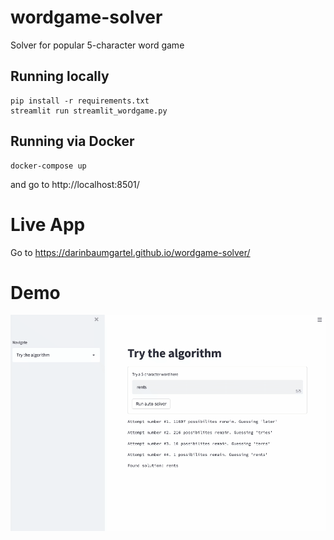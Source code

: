 # wordgame-solver
Solver for popular 5-character word game


## Running locally 
```
pip install -r requirements.txt
streamlit run streamlit_wordgame.py
```

## Running via Docker
```
docker-compose up
```
and go to http://localhost:8501/

# Live App
Go to https://darinbaumgartel.github.io/wordgame-solver/

# Demo

![](word-algo-demo.gif)

